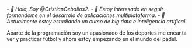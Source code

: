 *- 👋 Hola, Soy @CristianCeballos2.*
*- 👀 Estoy interesado en seguir formandome en el desarrolo de aplicaciones multiplataforma.*
*- 🌱 Actualmente estoy estudiando un curso de big data e inteligencia artifical.*

Aparte de la programación soy un apasionado de los deportes me encanta ver y practicar fútbol y ahora estoy empezando en el mundo del pádel.
